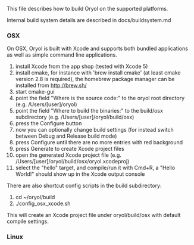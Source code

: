 This file describes how to build Oryol on the supported platforms.

Internal build system details are described in docs/buildsystem.md

### OSX ###

On OSX, Oryol is built with Xcode and supports both bundled applications as well as simple command line applications.

1. install Xcode from the app shop (tested with Xcode 5)
2. install cmake, for instance with 'brew install cmake' (at least cmake version 2.8 is required), the 
homebrew package manager can be installed from http://brew.sh/
3. start cmake-gui
4. point the field "Where is the source code:" to the oryol root directory (e.g. /Users/[user]/oryol)
5. point the field "Where to build the binaries:" to the build/osx subdirectory (e.g. /Users/[user]/oryol/build/osx)
6. press the Configure button
7. now you can optionally change build settings (for instead switch between Debug and Release build mode)
8. press Configure until there are no more entries with red background
9. press Generate to create Xcode project files
10. open the generated Xcode project file (e.g. /Users/[user]/oryol/build/osx/oryol.xcodeproj)
11. select the "hello" target, and compile/run it with Cmd+R, a "Hello World!" should show up in the Xcode output console

There are also shortcut config scripts in the build subdirectory:

1. cd ~/oryol/build
2. ./config_osx_xcode.sh

This will create an Xcode project file under oryol/build/osx with default compile settings.

### Linux ###


